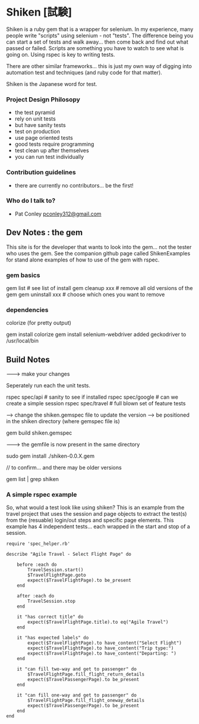# Shiken [試験] #

Shiken is a ruby gem that is a wrapper for selenium.  In my experience, many people write "scripts" using selenium - not "tests".  The difference being you can start a set of tests and walk away... then come back and find out what passed or failed.  Scripts are something you have to watch to see what is going on.  Using rspec is key to writing tests.

There are other similar frameworks... this is just my own way of digging into automation test and techniques (and ruby code for that matter).

Shiken is the Japanese word for test.

### Project Design Philosopy ###

* the test pyramid
* rely on unit tests
* but have sanity tests
* test on production
* use page oriented tests
* good tests require programming
* test clean up after themselves
* you can run test individually

### Contribution guidelines ###

* there are currently no contributors... be the first!

### Who do I talk to? ###

* Pat Conley pconley312@gmail.com

## Dev Notes : the gem

This site is for the developer that wants to look into the gem... not the tester who uses the gem. See the companion github page called ShikenExamples for stand alone examples of how to use of the gem with rspec.

### gem basics

gem list           # see list of install
gem cleanup xxx    # remove all old versions of the gem
gem uninstall xxx  # choose which ones you want to remove

### dependencies

colorize (for pretty output)

gem install colorize
gem install selenium-webdriver
added geckodriver to /usr/local/bin

## Build Notes

[Gem Guide]: http://guides.rubygems.org/make-your-own-gem/ "details on building gems"

---> make your changes

Seperately run each the unit tests.

rspec spec/api		# sanity to see if installed
rspec spec/google	# can we create a simple session
rspec spec/travel	# full blown set of feature tests

--> change the shiken.gemspec file to update the version
--> be positioned in the shiken directory (where gemspec file is)

gem build shiken.gemspec

---> the gemfile is now present in the same directory

sudo gem install ./shiken-0.0.X.gem

// to confirm... and there may be older versions

gem list | grep shiken

### A simple rspec example ###
So, what would a test look like using shiken?  This is an example from the travel project that uses the session and page objects to extract the test(s) from the (resuable) login/out steps and specific page elements.  This example has 4 independent tests... each wrapped in the start and stop of a session.

```
require 'spec_helper.rb'

describe "Agile Travel - Select Flight Page" do
	
	before :each do
		TravelSession.start()
		$TravelFlightPage.goto
    	expect($TravelFlightPage).to be_present
	end
  
  	after :each do
		TravelSession.stop
  	end
	
	it "has correct title" do
		expect($TravelFlightPage.title).to eq("Agile Travel")
	end
  
	it "has expected labels" do
		expect($TravelFlightPage).to have_content("Select Flight")
		expect($TravelFlightPage).to have_content("Trip type:")
		expect($TravelFlightPage).to have_content("Departing: ")
	end

	it "can fill two-way and get to passenger" do
		$TravelFlightPage.fill_flight_return_details
		expect($TravelPassengerPage).to be_present
  	end
  
  	it "can fill one-way and get to passenger" do
		$TravelFlightPage.fill_flight_oneway_details
		expect($TravelPassengerPage).to be_present
  	end
end

```
